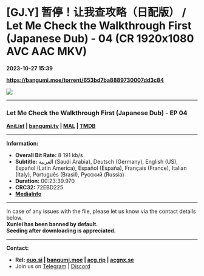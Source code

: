# [GJ.Y] 暂停！让我查攻略（日配版） / Let Me Check the Walkthrough First (Japanese Dub) - 04 (CR 1920x1080 AVC AAC MKV)

**2023-10-27 15:39**

**https://bangumi.moe/torrent/653bd7ba8889730007dd3c84**

![](https://img1.ak.crunchyroll.com/i/spire2-tmb/8ab7014972b61d2ed45a2629c8ce00871698409926_full.jpg)

* * *

### **__Let Me Check the Walkthrough First (Japanese Dub)__** - EP 04

**[AniList](https://anilist.co/anime/141882) | [bangumi.tv](https://bgm.tv/subject/358728) | [MAL](https://myanimelist.net/anime/50571) | [TMDB](https://www.themoviedb.org/tv/139171)**

* * *

**Information:**

*   **Overall Bit Rate:** 8 191 kb/s
*   **Subtitle:** العربية (Saudi Arabia), Deutsch (Germany), English (US), Español (Latin America), Español (España), Français (France), Italian (Italy), Português (Brasil), Русский (Russia)
*   **Duration:** 00:23:39.970
*   **CRC32:** 72EBD225
*   **[MediaInfo](https://rr1---nfo.raws.dev/%5BGJ.Y%5D%20Let%20Me%20Check%20the%20Walkthrough%20First%20%28Japanese%20Dub%29%20-%2004%20%28CR%201920x1080%20AVC%20AAC%20MKV%29%20%5B72EBD225%5D.mkv.nfo)**

* * *

In case of any issues with the file, please let us know via the contact details below.  
**Xunlei has been banned by default.**  
**Seeding after downloading is appreciated.**

* * *

**Contact:**

*   **Rel: [ouo.si](https://ouo.si/user/BraveSail) | [bangumi.moe](https://bangumi.moe/search/63e4b7585fa12c0007949b88) | [acg.rip](https://acg.rip/user/5570) | [acgnx.se](https://share.acgnx.se/user-529-1.html)**
*   Join us on [Telegram](https://kirara-fantasia.moe/telegram) | [Discord](https://kirara-fantasia.moe/discord)
